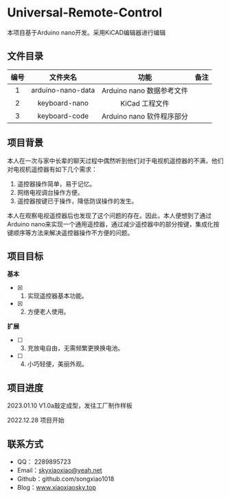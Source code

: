 # Universal-Remote-Control

本项目基于Arduino nano开发。采用KiCAD编辑器进行编辑

## 文件目录

| 编号 | 文件夹名        | 功能                     | 备注 |
| :--: | :------------: | :----------------------: | :--: |
| 1 | arduino-nano-data | Arduino nano 数据参考文件 |     |
| 2 | keyboard-nano     | KiCad 工程文件 |                |
| 3 | keyboard-code     | Arduino nano 软件程序部分 |  |

## 项目背景

本人在一次与家中长辈的聊天过程中偶然听到他们对于电视机遥控器的不满，他们对电视机遥控器有如下几个需求：

1. 遥控器操作简单，易于记忆。
2. 网络电视调台操作方便。
3. 遥控器按键已于操作，降低防误操作的发生。

本人在观察电视遥控器后也发现了这个问题的存在。因此，本人便想到了通过Arduino nano来实现一个通用遥控器，通过减少遥控器中的部分按键，集成化按键顺序等方法来解决遥控器操作不方便的问题。

## 项目目标

**基本**

- [x] 1. 实现遥控器基本功能。
- [x] 2. 方便老人使用。

**扩展**

- [ ] 3. 充放电自由，无需频繁更换换电池。
- [ ] 4. 小巧轻便，美丽外观。

## 项目进度

2023.01.10  V1.0a敲定成型，发往工厂制作样板

2022.12.28  项目开始

## 联系方式

- QQ：  2289895723
- Email：skyxiaoxiao@yeah.net
- Github：github.com/songxiao1018
- Blog：www.xiaoxiaosky.top
